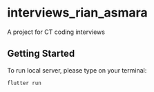 # interviews_rian_asmara

A project for CT coding interviews

## Getting Started

To run local server, please type on your terminal:

```
flutter run
```